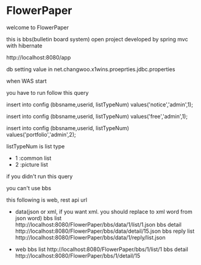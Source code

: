 FlowerPaper
===========

welcome to FlowerPaper

this is bbs(bulletin board system) open project developed by spring mvc with hibernate

http://localhost:8080/app

db setting value in net.changwoo.x1wins.proeprties.jdbc.properties

when WAS start

you have to run follow this query

insert into config (bbsname,userid, listTypeNum) values('notice','admin',1);

insert into config (bbsname,userid, listTypeNum) values('free','admin',1);

insert into config (bbsname,userid, listTypeNum) values('portfolio','admin',2);

listTypeNum is list type 
- 1 :common list
- 2 :picture list


if you didn't run this query

you can't use bbs

this following is web, rest api url
- data(json or xml, if you want xml. you should replace to xml word from json word)
bbs list
http://localhost:8080/FlowerPaper/bbs/data/1/list/1.json
bbs detail
http://localhost:8080/FlowerPaper/bbs/data/detail/15.json
bbs reply list
http://localhost:8080/FlowerPaper/bbs/data/1/reply/list.json

- web
bbs list
http://localhost:8080/FlowerPaper/bbs/1/list/1
bbs detail
http://localhost:8080/FlowerPaper/bbs/1/detail/15
